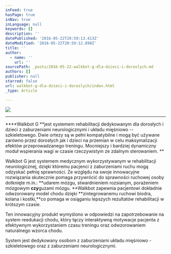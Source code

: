 ```yaml
---
inFeed: true
hasPage: true
inNav: true
inLanguage: null
keywords: []
description: ''
datePublished: '2016-05-22T20:59:13.413Z'
dateModified: '2016-05-22T20:59:12.898Z'
title: ''
author:
  - name: ''
    url: ''
sourcePath: _posts/2016-05-22-walkbot-g-dla-dzieci-i-doroslych.md
authors: []
publisher: null
starred: false
url: walkbot-g-dla-dzieci-i-doroslych/index.html
_type: Article

---
```

![](https://s3-us-west-2.amazonaws.com/the-grid-img/p/b5a8ae74995de5a9e261c24e5987ecf36f3b06e9.jpg)

********

****Walkbot G **jest systemem rehabilitacji dedykowanym dla dorosłych i dzieci z zaburzeniami neurologicznymi i układu mięśniowo -- szkieletowego. Dwie ortezy są w pełni kompatybilne i mogą być używane zarówno przez dorosłych jak i dzieci na przemian w celu maksymalizacji efektów przeprowadzanego treningu. Mocniejszy i bardziej dynamiczny moduł wspierania wagi w czasie rzeczywistym ze zdalnym sterowaniem. **

Walkbot G jest systemem medycznym wykorzystywanym w rehabilitacji neurologicznej, dzięki któremu pacjenci z zaburzeniami ruchu mogą odzyskać pełnię sprawności. Ze względu na swoje innowacyjne rozwiązania skutecznie pomaga przywrócić do sprawności ruchowej osoby dotknięte m.in.: **udarem mózgu, stwardnieniem rozsianym, porażeniem mózgowym **czy**guzami mózgu. **Walkbot zapewnia pacjentowi dokładnie odwzorowany model chodu dzięki **zintegrowanemu ruchowi biodra, kolana i kostki,**co pomaga w osiąganiu lepszych rezultatów rehabilitacji w krótszym czasie. 

Ten innowacyjny produkt wymyślono w odpowiedzi na zapotrzebowanie na system reedukacji chodu, który łączy interaktywną motywacje pacjenta z efektywnym wykorzystaniem czasu treningu oraz odwzorowaniem naturalnego wzorca chodu. 

System jest dedykowany osobom z zaburzeniami układu mięśniowo - szkieletowego oraz z zaburzeniami neurologicznymi.